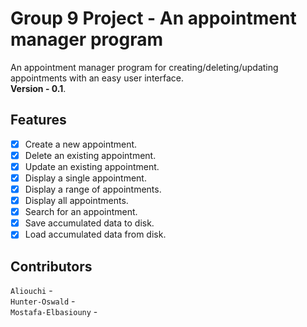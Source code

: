 # Group 9 Project - An appointment manager program
An appointment manager program for creating/deleting/updating appointments with an easy user interface. <br>
**Version - 0.1**.

## Features
- [x] Create a new appointment.
- [x] Delete an existing appointment.
- [x] Update an existing appointment.
- [x] Display a single appointment.
- [x] Display a range of appointments.
- [x] Display all appointments.
- [x] Search for an appointment.
- [x] Save accumulated data to disk.
- [x] Load accumulated data from disk.

## Contributors
`Aliouchi` - <br>
`Hunter-Oswald` - <br>
`Mostafa-Elbasiouny` - <br>
